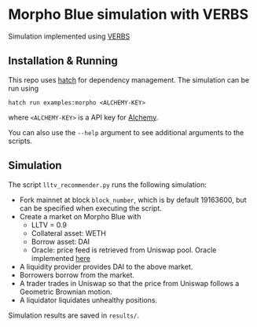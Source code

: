 # Morpho Blue simulation with VERBS

Simulation implemented using [VERBS](https://github.com/simtopia/verbs)

## Installation & Running

This repo uses [hatch](https://hatch.pypa.io/latest/) for dependency
management. The simulation can be run using

```
hatch run examples:morpho <ALCHEMY-KEY>
```

where `<ALCHEMY-KEY>` is a API key for [Alchemy](https://www.alchemy.com/).

You can also use the `--help` argument to see additional arguments
to the scripts.

## Simulation
The script `lltv_recommender.py` runs the following simulation:
- Fork mainnet at block `block_number`, which is by default 19163600, but can be specified when executing the script.
- Create a market on Morpho Blue with
    - LLTV = 0.9
    - Collateral asset: WETH
    - Borrow asset: DAI
    - Oracle: price feed is retrieved from Uniswap pool. Oracle implemented [here](./abi/UniswapAggregator.sol)
- A liquidity provider provides DAI to the above market.
- Borrowers borrow from the market.
- A trader trades in Uniswap so that the price from Uniswap follows a Geometric Brownian motion.
- A liquidator liquidates unhealthy positions.

Simulation results are saved in `results/`.
